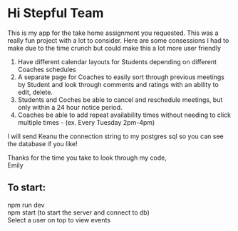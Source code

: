 <h1>Hi Stepful Team</h1>

This is my app for the take home assignment you requested. This was a really fun project with a lot to consider. Here are some consessions I had to make due to the time crunch but could make this a lot more user friendly

1. Have different calendar layouts for Students depending on different Coaches schedules
2. A separate page for Coaches to easily sort through previous meetings by Student and look through comments and ratings with an ability to edit, delete.
3. Students and Coches be able to cancel and reschedule meetings, but only within a 24 hour notice period.
4. Coaches be able to add repeat availability times without needing to click multiple times - (ex. Every Tuesday 2pm-4pm)

I will send Keanu the connection string to my postgres sql so you can see the database if you like!

Thanks for the time you take to look through my code, <br>
Emily

<h2>To start:</h2>
npm run dev <br>
npm start (to start the server and connect to db) <br>
Select a user on top to view events
